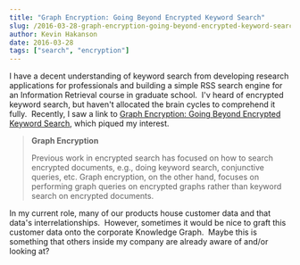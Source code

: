 ```yaml
---
title: "Graph Encryption: Going Beyond Encrypted Keyword Search"
slug: /2016-03-28-graph-encryption-going-beyond-encrypted-keyword-search
author: Kevin Hakanson
date: 2016-03-28
tags: ["search", "encryption"]
---
```

I have a decent understanding of keyword search from developing research applications for professionals and building a simple RSS search engine for an Information Retrieval course in graduate school.  I'v heard of encrypted keyword search, but haven't allocated the brain cycles to comprehend it fully.  Recently, I saw a link to [Graph Encryption: Going Beyond Encrypted Keyword Search](http://outsourcedbits.org/2016/03/02/graph-encryption-going-beyond-encrypted-keyword-search/), which piqued my interest.

> **Graph Encryption**
>
> Previous work in encrypted search has focused on how to search encrypted documents, e.g., doing keyword search, conjunctive queries, etc. Graph encryption, on the other hand, focuses on performing graph queries on encrypted graphs rather than keyword search on encrypted documents.

In my current role, many of our products house customer data and that data's interrelationships.  However, sometimes it would be nice to graft this customer data onto the corporate Knowledge Graph.  Maybe this is something that others inside my company are already aware of and/or looking at?